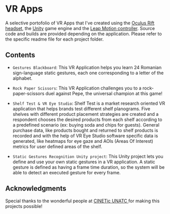 # VR Apps

A selective portofolio of VR Apps that I've created using the [Oculus Rift headset](https://www.oculus.com/rift), the [Unity](https://unity.com/) game engine and the [Leap Motion controller](https://www.leapmotion.com/). Source code and builds are provided depending on the application. Please refer to the specific readme file for each project folder.

## Contents

* ```Gestures Blackboard```: This VR Application helps you learn 24 Romanian sign-language static gestures, each one corresponding to  a letter of the alphabet.

* ```Rock Paper Scissors```: This VR Application challenges you to a rock-paper-scissors duel against Pepe, the universal champion at this game!

* ```Shelf Test & VR Eye Studio```: Shelf Test is a market research oriented VR application that helps brands test different shelf planograms. Five shelves with different product placement strategies are created and a respondent chooses the desired products from each shelf according to a predefined scenario (ex: buying soda and chips for guests). General purchase data, like products bought and returned to shelf products is recorded and with the help of VR Eye Studio software specific data is generated, like heatmaps for eye gaze and AOIs (Areas Of Interest) metrics for user defined areas of the shelf.

* ```Static Gestures Recognition Unity project```: This Unity project lets you define and use your own static gestures in a VR application. A static gesture is defined as having a frame time duration, so the system will be able to detect an executed gesture for every frame.

## Acknowledgments

Special thanks to the wonderful people at [CINETic UNATC ](https://cinetic.arts.ro/en/home/) for making this projects possible!
